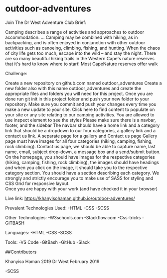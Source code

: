 # outdoor-adventures
Join The Dr West Adventure Club
Brief:

 

Camping describes a range of activities and approaches to outdoor accommodation. ... Camping may be combined with hiking, as in backpacking, and is often enjoyed in conjunction with other outdoor activities such as canoeing, climbing, fishing, and hunting. When the chaos of city life gets too much, escape into the wild – and stay the night. There are so many beautiful hiking trails in the Western Cape's nature reserves that it's hard to know where to start! Most CapeNature reserves offer walk

 

Challenge:

 

Create a new repository on github.com named outdoor_adventures
Create a new folder also with this name outdoor_adventures and create the appropriate files and folders you will need for this project. 
Once you are done run git init in this project folder and push your new folder to your repository.
Make sure you commit and push your changes every time you make a new update to your site. 
Click here to find content to populate on your site or any site relating to our camping activities. 
You are allowed to use inspect element to see the styles 
Please make sure there is a navbar, footer, and the sidebar
The navbar should have a home link and a category link that should be a dropdown to our four categories, a gallery link and a contact us link.
A separate page for a gallery and Contact us page
Gallery page must have images for all four categories (hiking, camping, fishing, rock climbing).
Contact us page, we should be able to capture name, last name, email, subject drop-down, a message box and a send/submit button.
On the homepage, you should have images for the respective categories (hiking, camping, fishing, rock climbing), the images should have headings and when you click on the image, it should take you to the respective category section. You should have a section describing each category.
We strongly and strictly encourage you to make use of SASS for styling and CSS Grid for responsive layout.  
Once you are happy with your work (and have checked it in your browser)


Live link:
https://khanyisohaman.github.io/outdoor-adventures/

Prevalent Technologies Used:
-HTML
-CSS
-SCSS

Other Technologies:
-W3schools.com
-Stackflow.com
-Css-tricks
-GITBASH

Languages:
-HTML
-CSS
-SCSS

Tools:
-VS Code
-GitBash
-GitHub
-Slack

##Contributors

Khanyiso Haman 2019
Dr West February 2019

-SCSS
